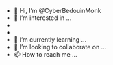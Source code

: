 - 👋 Hi, I’m @CyberBedouinMonk
- 👀 I’m interested in ...
-
-
- 🌱 I’m currently learning ...
- 💞️ I’m looking to collaborate on ...
- 📫 How to reach me ...

<!---
CyberBedouinMonk/CyberBedouinMonk is a ✨ special ✨ repository because its `README.md` (this file) appears on your GitHub profile.
You can click the Preview link to take a look at your changes.
--->
